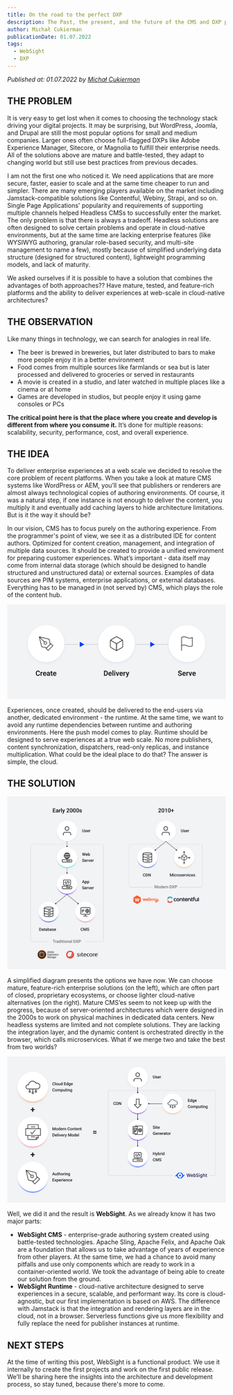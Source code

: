 ```yaml
---
title: On the road to the perfect DXP
description: The Past, the present, and the future of the CMS and DXP platforms. I will describe the evolution from WordPress to cloud-native emerging solutions, with an accent on enterprise-grade systems. 
author: Michał Cukierman
publicationDate: 01.07.2022
tags:
  - WebSight
  - DXP
---
```


*Published at: 01.07.2022 by [Michał Cukierman](https://github.com/michalcukierman)*

## THE PROBLEM
It is very easy to get lost when it comes to choosing the technology stack driving your digital projects. It may be surprising, but WordPress, Joomla, and Drupal are still the most popular options for small and medium companies. Larger ones often choose full-flagged DXPs like Adobe Experience Manager, Sitecore, or Magnolia to fulfill their enterprise needs. All of the solutions above are mature and battle-tested, they adapt to changing world but still use best practices from previous decades.

I am not the first one who noticed it. We need applications that are more secure, faster, easier to scale and at the same time cheaper to run and simpler. There are many emerging players available on the market including Jamstack-compatible solutions like Contentful, Webiny, Strapi, and so on. Single Page Applications' popularity and requirements of supporting multiple channels helped Headless CMSs to successfully enter the market. The only problem is that there is always a tradeoff. Headless solutions are often designed to solve certain problems and operate in cloud-native environments, but at the same time are lacking enterprise features (like WYSIWYG authoring, granular role-based security, and multi-site management to name a few), mostly because of simplified underlying data structure (designed for structured content), lightweight programming models, and lack of maturity.

We asked ourselves if it is possible to have a solution that combines the advantages of both approaches?? Have mature, tested, and feature-rich platforms and the ability to deliver experiences at web-scale in cloud-native architectures?

## THE OBSERVATION
Like many things in technology, we can search for analogies in real life.

- The beer is brewed in breweries, but later distributed to bars to make more people enjoy it in a better environment
- Food comes from multiple sources like farmlands or sea but is later processed and delivered to groceries or served in restaurants
- A movie is created in a studio, and later watched in multiple places like a cinema or at home
- Games are developed in studios, but people enjoy it using game consoles or PCs

**The critical point here is that the place where you create and develop is different from where you consume it.** It’s done for multiple reasons: scalability, security, performance, cost, and overall experience.

## THE IDEA
To deliver enterprise experiences at a web scale we decided to resolve the core problem of recent platforms.  When you take a look at mature CMS systems like WordPress or AEM, you’ll see that publishers or renderers are almost always technological copies of authoring environments. Of course, it was a natural step, if one instance is not enough to deliver the content, you multiply it and eventually add caching layers to hide architecture limitations. But is it the way it should be?

In our vision, CMS has to focus purely on the authoring experience. From the programmer's point of view, we see it as a distributed IDE for content authors. Optimized for content creation, management, and integration of multiple data sources. It should be created to provide a unified environment for preparing customer experiences. What’s important - data itself may come from internal data storage (which should be designed to handle structured and unstructured data) or external sources. Examples of data sources are PIM systems, enterprise applications, or external databases. Everything has to be managed in (not served by) CMS, which plays the role of the content hub.

![Create, deliver and serve](create-deliver-serve.jpg "Creation and serving of experiences on multiple environments")

Experiences, once created, should be delivered to the end-users via another, dedicated environment - the runtime. At the same time, we want to avoid any runtime dependencies between runtime and authoring environments. Here the push model comes to play. Runtime should be designed to serve experiences at a true web scale. No more publishers, content synchronization, dispatchers, read-only replicas, and instance multiplication. What could be the ideal place to do that? The answer is simple, the cloud.

## THE SOLUTION
![DXP evolution](dxp-evolution.jpg "The way that CMS and DXP have changed over the years")

A simplified diagram presents the options we have now. We can choose mature, feature-rich enterprise solutions (on the left), which are often part of closed, proprietary ecosystems, or choose lighter cloud-native alternatives (on the right). Mature CMS’es seem to not keep up with the progress, because of server-oriented architectures which were designed in the 2000s to work on physical machines in dedicated data centers. New headless systems are limited and not complete solutions. They are lacking the integration layer, and the dynamic content is orchestrated directly in the browser, which calls microservices. What if we merge two and take the best from two worlds?

![WebSight architecture](websight-architecture.jpg "Simplified WebSight architecture")

Well, we did it and the result is **WebSight**. As we already know it has two major parts:

- **WebSight CMS** - enterprise-grade authoring system created using battle-tested technologies. Apache Sling, Apache Felix, and Apache Oak are a foundation that allows us to take advantage of years of experience from other players. At the same time, we had a chance to avoid many pitfalls and use only components which are ready to work in a container-oriented world. We took the advantage of being able to create our solution from the ground.
- **WebSight Runtime** - cloud-native architecture designed to serve experiences in a secure, scalable, and performant way. Its core is cloud-agnostic, but our first implementation is based on AWS. The difference with Jamstack is that the integration and rendering layers are in the cloud, not in a browser. Serverless functions give us more flexibility and fully replace the need for publisher instances at runtime.


## NEXT STEPS
At the time of writing this post, WebSight is a functional product. We use it internally to create the first projects and work on the first public release. We’ll be sharing here the insights into the architecture and development process, so stay tuned, because there's more to come.